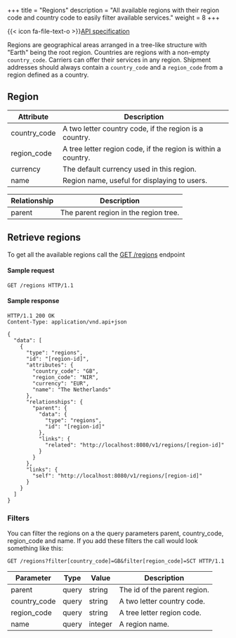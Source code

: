 +++
title = "Regions"
description = "All available regions with their region code and country code to easily filter available services."
weight = 8
+++

{{< icon fa-file-text-o >}}[API specification](https://docs.myparcel.com/api-specification#/Regions)

Regions are geographical areas arranged in a tree-like structure with "Earth" being the root region. Countries are regions with a non-empty `country_code`. Carriers can offer their services in any region. Shipment addresses should always contain a `country_code` and a `region_code` from a region defined as a country.

## Region

Attribute    | Description
------------ | -----------
country_code | A two letter country code, if the region is a country.
region_code  | A tree letter region code, if the region is within a country.
currency     | The default currency used in this region.
name         | Region name, useful for displaying to users.

Relationship | Description
------------ | -----------
parent       | The parent region in the region tree.

## Retrieve regions
To get all the available regions call the [GET /regions](https://docs.myparcel.com/api-specification#/Carriers/get_carriers__carrier_id__contracts) endpoint

#### Sample request
```http
GET /regions HTTP/1.1
```

#### Sample response
```http
HTTP/1.1 200 OK
Content-Type: application/vnd.api+json

{
  "data": [
    {
      "type": "regions",
      "id": "[region-id]",
      "attributes": {
        "country_code": "GB",
        "region_code": "NIR",
        "currency": "EUR",
        "name": "The Netherlands"
      },
      "relationships": {
        "parent": {
          "data": {
            "type": "regions",
            "id": "[region-id]"
          },
          "links": {
            "related": "http://localhost:8080/v1/regions/[region-id]"
          }
        }
      },
      "links": {
        "self": "http://localhost:8080/v1/regions/[region-id]"
      }
    }
  ]
}
```

### Filters
You can filter the regions on a the query parameters parent, country_code, region_code and name.
If you add these filters the call would look something like this:

```http
GET /regions?filter[country_code]=GB&filter[region_code]=SCT HTTP/1.1
```

Parameter    | Type  | Value   | Description
------------ | ----- | ------- | -----------
parent       | query | string  | The id of the parent region.
country_code | query | string  | A two letter country code.
region_code  | query | string  | A tree letter region code.
name         | query | integer | A region name.
